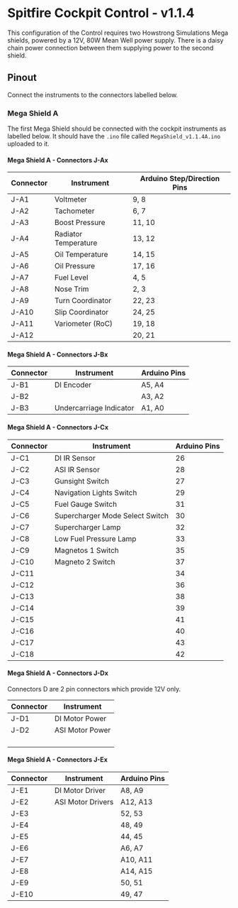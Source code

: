 # Spitfire Cockpit Control - v1.1.4
This configuration of the Control requires two Howstrong Simulations Mega shields, powered by a 12V, 80W Mean Well power supply. There is a daisy chain power connection between them supplying power to the second shield.


## Pinout
Connect the instruments to the connectors labelled below. 

### Mega Shield A
The first Mega Shield should be connected with the cockpit instruments as labelled below. It should have the `.ino` file called `MegaShield_v1.1.4A.ino` uploaded to it.

#### Mega Shield A - Connectors J-Ax

| Connector| Instrument | Arduino Step/Direction Pins |
| --- | --- | --- |
| J-A1 | Voltmeter | 9, 8|
| J-A2 | Tachometer | 6, 7 |
| J-A3 | Boost Pressure | 11, 10 |
| J-A4 | Radiator Temperature| 13, 12 |
| J-A5 | Oil Temperature | 14, 15 |
| J-A6 | Oil Pressure | 17, 16 |
| J-A7 | Fuel Level | 4, 5 |
| J-A8 | Nose Trim | 2, 3 |
| J-A9 | Turn Coordinator| 22, 23 |
| J-A10| Slip Coordinator| 24, 25 |
| J-A11| Variometer (RoC) | 19, 18 |
| J-A12| | 20, 21 |

#### Mega Shield A - Connectors J-Bx

| Connector | Instrument | Arduino Pins |
| --- | --- | --- |
| J-B1 | DI Encoder | A5, A4 |
| J-B2 | | A3, A2 |
| J-B3 | Undercarriage Indicator | A1, A0 |

#### Mega Shield A - Connectors J-Cx

| Connector | Instrument | Arduino Pins |
| --- | --- | --- |
| J-C1 | DI IR Sensor | 26 |
| J-C2 | ASI IR Sensor | 28 |
| J-C3 | Gunsight Switch | 27 |
| J-C4 | Navigation Lights Switch | 29 |
| J-C5 | Fuel Gauge Switch | 31 |
| J-C6 | Supercharger Mode Select Switch| 30 |
| J-C7 | Supercharger Lamp | 32 |
| J-C8 | Low Fuel Pressure Lamp | 33 |
| J-C9 | Magnetos 1 Switch | 35 |
| J-C10 | Magneto 2 Switch| 37 |
| J-C11 | | 34 |
| J-C12 | | 36 |
| J-C13 | | 38 |
| J-C14 | | 39 |
| J-C15 | | 41 |
| J-C16 | | 40 |
| J-C17 | | 43 |
| J-C18 | | 42 |

#### Mega Shield A - Connectors J-Dx
Connectors D are 2 pin connectors which provide 12V only.

| Connector | Instrument |
| --- | --- |
| J-D1 | DI Motor Power |
| J-D2 | ASI Motor Power |
|  |  |
|  |  |
|  |  |
|  |  |

#### Mega Shield A  - Connectors J-Ex

| Connector | Instrument | Arduino Pins |
| --- | --- | --- |
| J-E1 | DI Motor Driver | A8, A9 |
| J-E2 | ASI Motor Drivers | A12, A13 |
| J-E3 |  | 52, 53 |
| J-E4 |  | 48, 49 |
| J-E5 |  | 44, 45 |
| J-E6 |  | A6, A7 |
| J-E7 |  | A10, A11 |
| J-E8 |  | A14, A15 |
| J-E9 |  | 50, 51 |
| J-E10 |  | 49, 47 |


